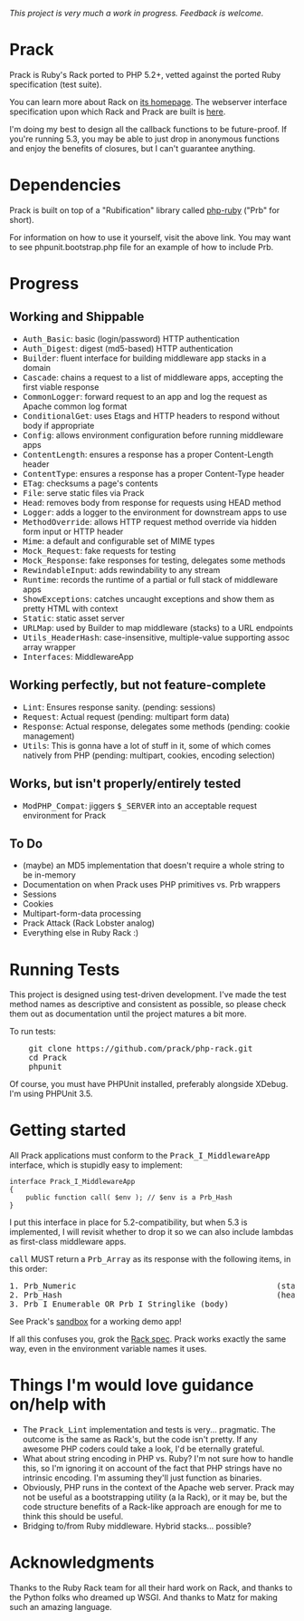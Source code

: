 _This project is very much a work in progress. Feedback is welcome._

Prack
=====

Prack is Ruby's Rack ported to PHP 5.2+, vetted against the ported Ruby specification (test suite).

You can learn more about Rack on [its homepage](http://rack.rubyforge.org/ "Rack Homepage").
The webserver interface specification upon which Rack and Prack are built is 
[here](http://rack.rubyforge.org/doc/SPEC.html "Rack Specification").

I'm doing my best to design all the callback functions to be future-proof.
If you're running 5.3, you may be able to just drop in anonymous functions and enjoy
the benefits of closures, but I can't guarantee anything.


Dependencies
============

Prack is built on top of a "Rubification" library called
[php-ruby](http://github.com/prack/php-rb "Prb Homepage") ("Prb" for short).

For information on how to use it yourself, visit the above link. You may want to see
phpunit.bootstrap.php file for an example of how to include Prb.


Progress
========

Working and Shippable
---------------------

* <tt>Auth_Basic</tt>: basic (login/password) HTTP authentication
* <tt>Auth_Digest</tt>: digest (md5-based) HTTP authentication
* <tt>Builder</tt>: fluent interface for building middleware app stacks in a domain
* <tt>Cascade</tt>: chains a request to a list of middleware apps, accepting the first viable response
* <tt>CommonLogger</tt>: forward request to an app and log the request as Apache common log format
* <tt>ConditionalGet</tt>: uses Etags and HTTP headers to respond without body if appropriate
* <tt>Config</tt>: allows environment configuration before running middleware apps
* <tt>ContentLength</tt>: ensures a response has a proper Content-Length header
* <tt>ContentType</tt>: ensures a response has a proper Content-Type header
* <tt>ETag</tt>: checksums a page's contents
* <tt>File</tt>: serve static files via Prack
* <tt>Head</tt>: removes body from response for requests using HEAD method
* <tt>Logger</tt>: adds a logger to the environment for downstream apps to use
* <tt>MethodOverride</tt>: allows HTTP request method override via hidden form input or HTTP header
* <tt>Mime</tt>: a default and configurable set of MIME types
* <tt>Mock_Request</tt>: fake requests for testing
* <tt>Mock_Response</tt>: fake responses for testing, delegates some methods
* <tt>RewindableInput</tt>: adds rewindability to any stream
* <tt>Runtime</tt>: records the runtime of a partial or full stack of middleware apps
* <tt>ShowExceptions</tt>: catches uncaught exceptions and show them as pretty HTML with context
* <tt>Static</tt>: static asset server
* <tt>URLMap</tt>: used by Builder to map middleware (stacks) to a URL endpoints
* <tt>Utils_HeaderHash</tt>: case-insensitive, multiple-value supporting assoc array wrapper
* <tt>Interfaces</tt>: MiddlewareApp

Working perfectly, but not feature-complete
-------------------------------------------

* <tt>Lint</tt>: Ensures response sanity. (pending</tt>: sessions)
* <tt>Request</tt>: Actual request (pending</tt>: multipart form data)
* <tt>Response</tt>: Actual response, delegates some methods (pending</tt>: cookie management)
* <tt>Utils</tt>: This is gonna have a lot of stuff in it, some of which comes natively from PHP (pending</tt>: multipart, cookies, encoding selection)

Works, but isn't properly/entirely tested
-----------------------------------------

* <tt>ModPHP_Compat</tt>: jiggers <tt>$\_SERVER</tt> into an acceptable request environment for Prack

To Do
-----

* (maybe) an MD5 implementation that doesn't require a whole string to be in-memory
* Documentation on when Prack uses PHP primitives vs. Prb wrappers
* Sessions
* Cookies
* Multipart-form-data processing
* Prack Attack (Rack Lobster analog)
* Everything else in Ruby Rack :)

Running Tests
=============

This project is designed using test-driven development. I've made the test
method names as descriptive and consistent as possible, so please check them
out as documentation until the project matures a bit more.

To run tests:
<pre>
	git clone https://github.com/prack/php-rack.git
	cd Prack
	phpunit
</pre>

Of course, you must have PHPUnit installed, preferably alongside XDebug. I'm using
PHPUnit 3.5.


Getting started
===============

All Prack applications must conform to the <tt>Prack\_I_MiddlewareApp</tt> interface,
which is stupidly easy to implement:

	interface Prack_I_MiddlewareApp
	{
		public function call( $env ); // $env is a Prb_Hash
	}

I put this interface in place for 5.2-compatibility, but when 5.3 is implemented,
I will revisit whether to drop it so we can also include lambdas as first-class middleware apps.

<tt>call</tt> MUST return a <tt>Prb_Array</tt> as its response with the following items, in this order</tt>:

<pre>
1. Prb_Numeric                                          (status)
2. Prb_Hash                                             (headers)
3. Prb_I_Enumerable OR Prb_I_Stringlike (body)
</pre>


See Prack's [sandbox](http://github.com/prack/sandbox) for a working demo app!

If all this confuses you, grok the [Rack spec](http://rack.rubyforge.org/doc/SPEC.html "Rack Interface Specification").
Prack works exactly the same way, even in the environment variable names it uses.


Things I'm would love guidance on/help with
===========================================

* The <tt>Prack_Lint</tt> implementation and tests is very... pragmatic. The outcome is the same as Rack's,
but the code isn't pretty. If any awesome PHP coders could take a look, I'd be eternally grateful.
* What about string encoding in PHP vs. Ruby? I'm not sure how to handle this, so I'm ignoring it
on account of the fact that PHP strings have no intrinsic encoding. I'm assuming they'll just
function as binaries.
* Obviously, PHP runs in the context of the Apache web server. Prack may not be useful as a
bootstrapping utility (a la Rack), or it may be, but the code structure benefits of a Rack-like
approach are enough for me to think this should be useful.
* Bridging to/from Ruby middleware. Hybrid stacks... possible?


Acknowledgments
===============

Thanks to the Ruby Rack team for all their hard work on Rack, and thanks to the Python folks
who dreamed up WSGI. And thanks to Matz for making such an amazing language.
